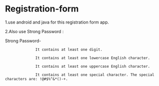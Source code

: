 # Registration-form

1.use android and java for this registration form app.




2.Also use Strong Password :


 Strong Password- 
 
                  It contains at least one digit.
                  
                  It contains at least one lowercase English character.
                  
                  It contains at least one uppercase English character.
                  
                  It contains at least one special character. The special characters are: !@#$%^&*()-+.

